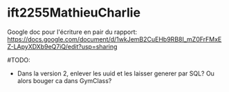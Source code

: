 # ift2255MathieuCharlie

Google doc pour l'écriture en pair du rapport: https://docs.google.com/document/d/1wkJemB2CuEHb9RB8I_mZ0FrFMxEZ-LApyXDXb9eQ7iQ/edit?usp=sharing

#TODO:
- Dans la version 2, enlever les uuid et les laisser generer par SQL? Ou alors bouger ca dans GymClass?